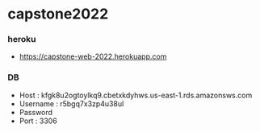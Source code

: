 # capstone2022
### heroku
+ https://capstone-web-2022.herokuapp.com

### DB 
+ Host : kfgk8u2ogtoylkq9.cbetxkdyhws.us-east-1.rds.amazonsws.com
+ Username : r5bgq7x3zp4u38ul
+ Password
+ Port : 3306
